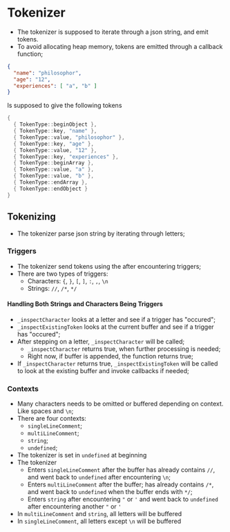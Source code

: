 # Tokenizer

* The tokenizer is supposed to iterate through a json string, and emit tokens.
* To avoid allocating heap memory, tokens are emitted through a callback function;

````json
{
  "name": "philosophor",
  "age": "12",
  "experiences": [ "a", "b" ]
}
````

Is supposed to give the following tokens

````cpp
{
  { TokenType::beginObject },
  { TokenType::key, "name" },
  { TokenType::value, "philosophor" },
  { TokenType::key, "age" },
  { TokenType::value, "12" },
  { TokenType::key, "experiences" },
  { TokenType::beginArray },
  { TokenType::value, "a" },
  { TokenType::value, "b" },
  { TokenType::endArray },
  { TokenType::endObject }
}
````

## Tokenizing

* The tokenizer parse json string by iterating through letters;

### Triggers

* The tokenizer send tokens using the after encountering triggers;
* There are two types of triggers:
  * Characters: `{`, `}`, `[`, `]`, `:`, `,`, `\n`
  * Strings: `//`, `/*`, `*/`
  
#### Handling Both Strings and Characters Being Triggers

* `_inspectCharacter` looks at a letter and see if a trigger has "occured";
* `_inspectExistingToken` looks at the current buffer 
and see if a trigger has "occured";
* After stepping on a letter, `_inspectCharacter` will be called;
  * `_inspectCharacter` returns true, when further processing is needed;
  * Right now, if buffer is appended, the function returns true;
* If `_inspectCharacter` returns true, `_inspectExistingToken` 
will be called to look at the existing buffer and invoke callbacks if needed;

### Contexts

* Many characters needs to be omitted or buffered depending on context. 
Like spaces and `\n`;
* There are four contexts:
  * `singleLineComment`;
  * `multiLineComment`;
  * `string`;
  * `undefined`;
* The tokenizer is set in `undefined` at beginning
* The tokenizer
  * Enters `singleLineComment` after the buffer 
has already contains `//`, and went back to `undefined` after encountering `\n`;
  * Enters `multiLineComment` after the buffer;
has already contains `/*`, and went back to `undefined` when the buffer ends
with `*/`;
  * Enters `string` after encountering `"` or `'` and went back to `undefined` 
after encountering another `"` or `'`
* In `multiLineComment` and `string`, all letters will be buffered
* In `singleLineComment`, all letters except `\n` will be buffered